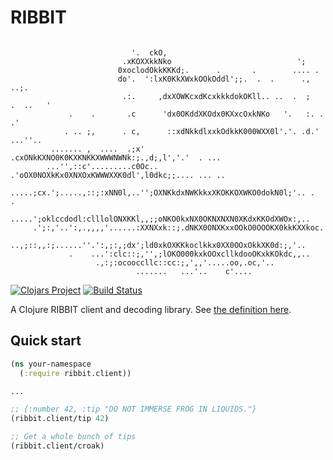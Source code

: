 # RIBBIT

```

                           '.  ckO,
                         .xKOXXkkNko                            ';
                        0xoclodOkkKKKd;.      .       .        .... .
                        do'.  ':lxK0KkXWxkOOkOddl';;.  .  .      .,        ..;.
                         .:.     ,dxXOWKcxdKcxkkkdokOKll.. ..  .  ;   .  ..   '
             .    .       .c      'dx0OKddXKOdx0KXxcOxkNKo   '.   :. . .'
            . .. ;,      . c,      ::xdNkkdlxxkOdkkK000WXX0l'.'. .d.' ...''..
         ....... ,  ....  .;x'     .cxONkKXNO0K0KXKNKKXWWWNWNk:;.,d;,l','.'  . ...
        ...'',::c'.........c0Oc..  .'oOX0NOXkKx0XNXOxKWWWXXK0dl',l0dkc;;.... ... ..
       .....;cx.';.....,::;:xNN0l,..'';OXNKkdxNWKkkxXKOKKOXWKO0dokN0l;'.. .  .
      .....';oklccdodl:clllolONXKKl,,;;oNKO0kxNX0OKNXNXN0XKdxKKOdXWOx:,..
     .';:,'..':,.,,,,'......:XXNXxk::;.dNKX0ONXKxxOOkO0OOOKX0kkKXXkoc.
     ..,;::,,:;......''.':,;:,;dx';ld0xkOXKKkoclkkx0XX0OOxOkkXK0d:;,'..
             .    ...':clc::;,'',;lOKO000kxkOOxcllkdooOKxkKOkdc,,..
                   .,:;:ocooccllc::cc:;,',,'.....oo,.oc,'..
                            .......   ...'..    c'....
```

[![Clojars Project](https://img.shields.io/clojars/v/ribbit.svg)](https://clojars.org/ribbit)
[![Build Status](https://travis-ci.org/clibc/clojure-RIBBIT.svg?branch=master)](https://travis-ci.org/clibc/clojure-RIBBIT)

A Clojure RIBBIT client and decoding library. See [the definition here](http://frog.tips/api/1/).

## Quick start

```clojure
(ns your-namespace
  (:require ribbit.client))

...

;; {:number 42, :tip "DO NOT IMMERSE FROG IN LIQUIDS."}
(ribbit.client/tip 42)

;; Get a whole bunch of tips
(ribbit.client/croak)
```
